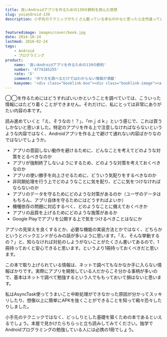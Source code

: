```yaml
---
title: 良いAndroidアプリを作るための139の鉄則を読んだ感想
slug: yoiandroid-139
description: 小手先のテクニックがたくさん載っている本なのかなと思ったら全然違っていて、アプリの土台をしっかり組むために知っておくべきことがいっぱいでした。特に独学でAndroidプログラミングの勉強している人には必携の一冊だと思います。


featuredimage: images/cover/book.jpg
date: 2014-10-24
lastmod: 2016-02-24
tags: 
    - Android
    - プログラミング
product:
    name: '良いAndroidアプリを作るための139の鉄則'
    number: '4774165255'
    rate: '5'
    comment: '作り方を調べるだけではわからない情報が満載'
    kaeyome: '<div class="booklink-box"><div class="booklink-image"><a href="http://www.amazon.co.jp/exec/obidos/asin/4774165255/illusionspace-22/" rel="nofollow" target="_blank"><img src="https://ecx.images-amazon.com/images/I/510pbZeAFPL._SL160_.jpg" style="border: none;" /></a></div><div class="booklink-info"><div class="booklink-name"><a href="http://www.amazon.co.jp/exec/obidos/asin/4774165255/illusionspace-22/" rel="nofollow" target="_blank">良いAndroidアプリを作る139の鉄則</a><div class="booklink-powered-date">posted with <a href="http://yomereba.com" rel="nofollow" target="_blank">ヨメレバ</a></div></div><div class="booklink-detail">木田 学,おか じゅん,渡辺 考裕,奈良 進,荒川 祐一郎,兒島 友三郎,石立 宏志,小林 正興 技術評論社 2014-06-14    </div><div class="booklink-link2"><div class="shoplinkamazon"><a href="http://www.amazon.co.jp/exec/obidos/asin/4774165255/illusionspace-22/" rel="nofollow" target="_blank" title="アマゾン" >Amazon</a></div><div class="shoplinkkindle"><a href="http://www.amazon.co.jp/exec/obidos/ASIN/B00KX5FKCA/illusionspace-22/" rel="nofollow" target="_blank" >Kindle</a></div><div class="shoplinkrakuten"><a href="http://hb.afl.rakuten.co.jp/hgc/11acbc01.369b1bf6.11acbc02.cabf9fe9/?pc=http%3A%2F%2Fbooks.rakuten.co.jp%2Frb%2F12781261%2F%3Fscid%3Daf_ich_link_urltxt%26m%3Dhttp%3A%2F%2Fm.rakuten.co.jp%2Fev%2Fbook%2F" rel="nofollow" target="_blank" title="楽天ブックス" >楽天ブックス</a></div>                  	  	  	  	</div></div><div class="booklink-footer"></div></div>'
---
```


◯◯を作るためにはどうすればいいかということを調べていては、こういった情報にはたどり着くことができません。それだけに、私にとっては非常にありがたい内容の本です。

読み進めていくと「え、そうなの！？」、「ｍｊｄｋ」という感じで、これは買うしかないと思いました。特定のアプリを作る上で注意しなければならないというような内容ではなく、Androidアプリを作る上で避けて通れない内容ばかりなのではないでしょうか。

<ul>
<li>アプリの意図しない動作を避けるために、どんなことを考えてどのような対策をとるべきなのか</li>
<li>アプリが強制終了しないようにするため、どのような対策を考えておくべきなのか</li>
<li>アプリの使い勝手を向上させるために、どういう気配りをするべきなのか</li>
<li>非同期処理を行う上でどのようなことに気を配り、どこに気をつけなければならないのか</li>
<li>アプリのデータを守るためにどのような対策があるのか（ユーザのデータはもちろん、アプリ自体を守るためにはどうすればよいか）</li>
<li>機種依存の問題に対応するべく、どのようなことに備えておくべきか</li>
<li>アプリの品質を上げるためにどのような施策があるか</li>
<li>Google Playでアプリを公開する上で気をつけるべきことはなにか</li>
</ul>

アプリの見栄えを良くするとか、必要な機能の実装方法とかではなく、どちらかというとバックエンドがらみの話が多いように思います。「え、そんな挙動するの？」と、知らなければ対処のしようがないことがたくさん書いてあるので、1冊持っておくと安心できると思います。というより1冊持っておくべきだと思います。

この本で取り上げられている情報は、ネットで調べてもなかなか手に入らない情報ばかりです。実際にアプリを開発している人だからこそ分かる事柄が多いので、基本はネットで調べて勉強するという人でももっておいて損はないと思います。

私はAsyncTask使ってうまいこと中断処理ができなかった原因が分かってスッキリしたり、想像以上に簡単にAPKを抜くことができることを知って戦々恐々したりしました。

小手先のテクニックではなく、どっしりとした基礎を築くための本であるといえるでしょう。本屋で見かけたらちらっと立ち読みしてみてください。独学でAndroidプログラミングの勉強している人には必携の1冊でしょう。


  
